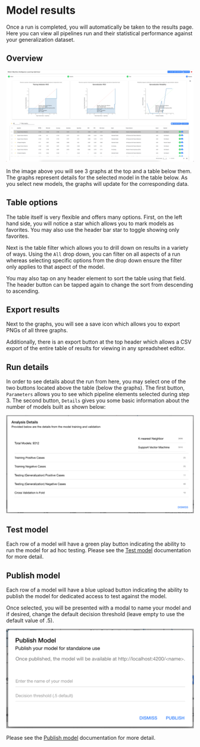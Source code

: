 # Model results

Once a run is completed, you will automatically be taken to the results page. Here you can view all pipelines run and their statistical performance against your generalization dataset.

## Overview

![Results](./images/results.png)

In the image above you will see 3 graphs at the top and a table below them. The graphs represent details for the selected model in the table below. As you select new models, the graphs will update for the corresponding data.

## Table options

The table itself is very flexible and offers many options. First, on the left hand side, you will notice a star which allows you to mark models as favorites. You may also use the header bar star to toggle showing only favorites.

Next is the table filter which allows you to drill down on results in a variety of ways. Using the `All` drop down, you can filter on all aspects of a run whereas selecting specific options from the drop down ensure the filter only applies to that aspect of the model.

You may also tap on any header element to sort the table using that field. The header button can be tapped again to change the sort from descending to ascending.

## Export results

Next to the graphs, you will see a save icon which allows you to export PNGs of all three graphs.

Additionally, there is an export button at the top header which allows a CSV export of the entire table of results for viewing in any spreadsheet editor.

## Run details

In order to see details about the run from here, you may select one of the two buttons located above the table (below the graphs). The first button, `Parameters` allows you to see which pipeline elements selected during step 3. The second button, `Details` gives you some basic information about the number of models built as shown below:

![Run Details](./images/run-details.png)

## Test model

Each row of a model will have a green play button indicating the ability to run the model for ad hoc testing. Please see the [Test model](./test-model.md) documentation for more detail.

## Publish model

Each row of a model will have a blue upload button indicating the ability to publish the model for dedicated access to test against the model.

Once selected, you will be presented with a modal to name your model and if desired, change the default decision threshold (leave empty to use the default value of .5).

![Publish Modal](./images/publish-modal.png)

Please see the [Publish model](./publish-model.md) documentation for more detail.
